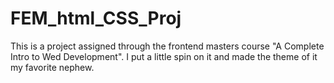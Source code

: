 # FEM_html_CSS_Proj
This is a project assigned through the frontend masters course "A Complete Intro to Wed Development". I put a little spin on it and made the theme of it
my favorite nephew.
